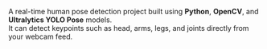 A real-time human pose detection project built using **Python**, **OpenCV**, and **Ultralytics YOLO Pose** models.  
It can detect keypoints such as head, arms, legs, and joints directly from your webcam feed.

